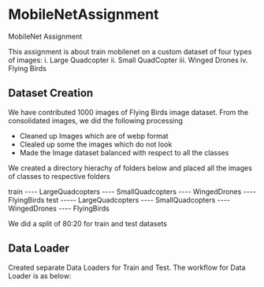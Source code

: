 # MobileNetAssignment
MobileNet Assignment

This assignment is about train mobilenet on a custom dataset of four types of images:
i. Large Quadcopter
ii. Small QuadCopter
iii. Winged Drones
iv. Flying Birds


## Dataset Creation
We have contributed 1000 images of Flying Birds image dataset. From the consolidated images, we did the following processing

-  Cleaned up Images which are of webp format
-  Clealed up some the images which do not look 
-  Made the Image dataset balanced with respect to all the classes

We created a directory hierachy of folders below and placed all the images of  classes to respective folders

train ----  LargeQuadcopters
      ----  SmallQuadcopters
      ----  WingedDrones
      ----  FlyingBirds
test  ----- LargeQuadcopters
      ----  SmallQuadcopters
      ----  WingedDrones
      ----  FlyingBirds
      
We did a split of 80:20 for train and test datasets


## Data Loader

Created separate Data Loaders for Train and Test. The workflow for Data Loader is as below:







